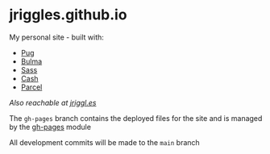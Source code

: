 # jriggles.github.io

My personal site - built with:
- [Pug](https://pugjs.org/api/getting-started.html)
- [Bulma](https://bulma.io/)
- [Sass](https://sass-lang.com/)
- [Cash](https://github.com/fabiospampinato/cash)
- [Parcel](https://parceljs.org/)

*Also reachable at [jriggl.es](https://jriggl.es)*


The `gh-pages` branch contains the deployed files for the site and is managed by the [gh-pages](https://www.npmjs.com/package/gh-pages) module

All development commits will be made to the `main` branch

